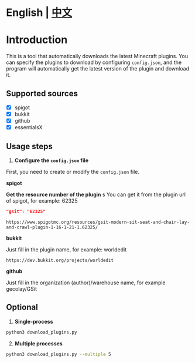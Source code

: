 # English | [中文](https://github.com/tydaytygx/Minecraft-plugins-updater/blob/main/README_CN.md)

# Introduction

This is a tool that automatically downloads the latest Minecraft plugins. You can specify the plugins to download by configuring `config.json`, and the program will automatically get the latest version of the plugin and download it.

## Supported sources

- [x] spigot
- [x] bukkit
- [x] github
- [x] essentialsX

## Usage steps

1. **Configure the `config.json` file**

First, you need to create or modify the `config.json` file.

**spigot**

**Get the resource number of the plugin**
s
You can get it from the plugin url of spigot, for example: 62325
```json
"gsit": "62325"
```

```url
https://www.spigotmc.org/resources/gsit-modern-sit-seat-and-chair-lay-and-crawl-plugin-1-16-1-21-1.62325/
```

**bukkit**

Just fill in the plugin name, for example:
worldedit
```url
https://dev.bukkit.org/projects/worldedit
```

**github**

Just fill in the organization (author)/warehouse name, for example gecolay/GSit

## Optional

1. **Single-process**

```bash
python3 download_plugins.py
```

2. **Multiple processes**
```bash
python3 download_plugins.py --multiple 5
```
